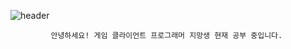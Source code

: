 ![header](https://capsule-render.vercel.app/api?type=slice&color=auto&height=300&section=header&text=oohminseok%20GitHub&fontSize=50)

             안녕하세요! 게임 클라이언트 프로그래머 지망생 현재 공부 중입니다.


<!--
**oohminseok/oohminseok** is a ✨ _special_ ✨ repository because its `README.md` (this file) appears on your GitHub profile.



Here are some ideas to get you started:

- 🔭 I’m currently working on ...
- 🌱 I’m currently learning ...
- 👯 I’m looking to collaborate on ...
- 🤔 I’m looking for help with ...
- 💬 Ask me about ...
- 📫 How to reach me: ...
- 😄 Pronouns: ...
- ⚡ Fun fact: ...
-->
